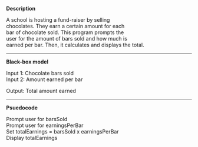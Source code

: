 **Description**

A school is hosting a fund-raiser by selling  
chocolates. They earn a certain amount for each  
bar of chocolate sold. This program prompts the  
user for the amount of bars sold and how much is  
earned per bar. Then, it calculates and displays
the total.  

********************************************

**Black-box model**

Input 1: Chocolate bars sold  
Input 2: Amount earned per bar

Output: Total amount earned

********************************************

**Psuedocode**

Prompt user for barsSold  
Prompt user for earningsPerBar  
Set totalEarnings = barsSold x earningsPerBar  
Display totalEarnings